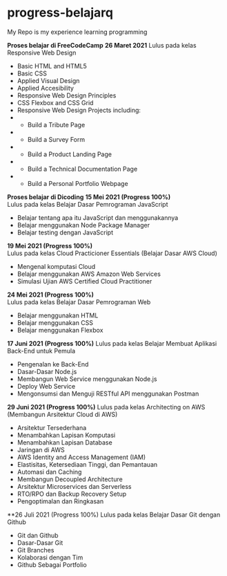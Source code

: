 # progress-belajarq
My Repo is my experience learning programming

**Proses belajar di FreeCodeCamp**
**26 Maret 2021**
Lulus pada kelas Responsive Web Design
* Basic HTML and HTML5
* Basic CSS
* Applied Visual Design
* Applied Accesibility
* Responsive Web Design Principles
* CSS Flexbox and CSS Grid
* Responsive Web Design Projects including:
* - Build a Tribute Page
* - Build a Survey Form
* - Build a Product Landing Page
* - Build a Technical Documentation Page
* - Build a Personal Portfolio Webpage

**Proses belajar di Dicoding**
**15 Mei 2021 (Progress 100%)**  
Lulus pada kelas Belajar Dasar Pemrograman JavaScript
* Belajar tentang apa itu JavaScript dan menggunakannya
* Belajar menggunakan Node Package Manager
* Belajar testing dengan JavaScript

**19 Mei 2021 (Progress 100%)**  
Lulus pada kelas Cloud Practicioner Essentials (Belajar Dasar AWS Cloud)
* Mengenal komputasi Cloud
* Belajar menggunakan AWS Amazon Web Services
* Simulasi Ujian AWS Certified Cloud Practitioner

**24 Mei 2021 (Progress 100%)**  
Lulus pada kelas Belajar Dasar Pemrograman Web
* Belajar menggunakan HTML
* Belajar menggunakan CSS
* Belajar menggunakan Flexbox

**17 Juni 2021 (Progress 100%)**
Lulus pada kelas Belajar Membuat Aplikasi Back-End untuk Pemula
* Pengenalan ke Back-End
* Dasar-Dasar Node.js
* Membangun Web Service menggunakan Node.js
* Deploy Web Service
* Mengonsumsi dan Menguji RESTful API menggunakan Postman

**29 Juni 2021 (Progress 100%)**
Lulus pada kelas Architecting on AWS (Membangun Arsitektur Cloud di AWS)
* Arsitektur Tersederhana
* Menambahkan Lapisan Komputasi
* Menambahkan Lapisan Database
* Jaringan di AWS
* AWS Identity and Access Management (IAM)
* Elastisitas, Ketersediaan Tinggi, dan Pemantauan
* Automasi dan Caching
* Membangun Decoupled Architecture
* Arsitektur Microservices dan Serverless
* RTO/RPO dan Backup Recovery Setup
* Pengoptimalan dan Ringkasan

**26 Juli 2021 (Progress 100%)
Lulus pada kelas Belajar Dasar Git dengan Github
* Git dan Github
* Dasar-Dasar Git
* Git Branches
* Kolaborasi dengan Tim
* Github Sebagai Portfolio
